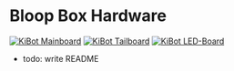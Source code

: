# Bloop Box Hardware

[![KiBot Mainboard](https://github.com/bloop-box/bloop-box-hardware/actions/workflows/kibot-mainboard.yml/badge.svg)](https://github.com/bloop-box/bloop-box-hardware/actions/workflows/kibot-mainboard.yml)
[![KiBot Tailboard](https://github.com/bloop-box/bloop-box-hardware/actions/workflows/kibot-tailboard.yml/badge.svg)](https://github.com/bloop-box/bloop-box-hardware/actions/workflows/kibot-tailboard.yml)
[![KiBot LED-Board](https://github.com/bloop-box/bloop-box-hardware/actions/workflows/kibot-led-board.yml/badge.svg)](https://github.com/bloop-box/bloop-box-hardware/actions/workflows/kibot-led-board.yml)

- todo: write README

